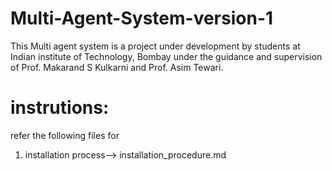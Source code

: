 # Multi-Agent-System-version-1
This Multi agent system is a project under development by students at Indian institute of Technology, Bombay 
under the guidance and supervision of Prof. Makarand S Kulkarni and Prof. Asim Tewari. 

# instrutions:
refer the following files for 

1. installation process--> installation_procedure.md



